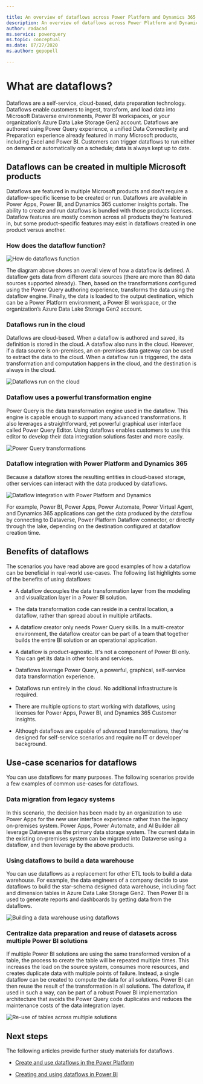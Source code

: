 ```yaml
---

title: An overview of dataflows across Power Platform and Dynamics 365 products
description: An overview of dataflows across Power Platform and Dynamics 365 products
author: radacad 
ms.service: powerquery 
ms.topic: conceptual 
ms.date: 07/27/2020 
ms.author: gepopell  

--- 
```


 

# What are dataflows?  

Dataflows are a self-service, cloud-based, data preparation technology. Dataflows enable customers to ingest, transform, and load data into Microsoft Dataverse environments, Power BI workspaces, or your organization’s Azure Data Lake Storage Gen2 account. Dataflows are authored using Power Query experience, a unified Data Connectivity and Preparation experience already featured in many Microsoft products, including Excel and Power BI. Customers can trigger dataflows to run either on demand or automatically on a schedule; data is always kept up to date. 

 

## Dataflows can be created in multiple Microsoft products 

 

Dataflows are featured in multiple Microsoft products and don't require a dataflow-specific license to be created or run. Dataflows are available in Power Apps, Power BI, and Dynamics 365 customer insights portals. The ability to create and run dataflows is bundled with those products licenses. Dataflow features are mostly common across all products they're featured in, but some product-specific features may exist in dataflows created in one product versus another. 

 

 

### How does the dataflow function? 

 

![How do dataflows function](media/dataflows-power-platform-dynamics-365/dataflow-function.png) 

 

The diagram above shows an overall view of how a dataflow is defined. A dataflow gets data from different data sources (there are more than 80 data sources supported already). Then, based on the transformations configured using the Power Query authoring experience, transforms the data using the dataflow engine. Finally, the data is loaded to the output destination, which can be a Power Platform environment, a Power BI workspace, or the organization’s Azure Data Lake Storage Gen2 account.  

 

 

### Dataflows run in the cloud 

 

Dataflows are cloud-based. When a dataflow is authored and saved, its definition is stored in the cloud. A dataflow also runs in the cloud. However, if a data source is on-premises, an on-premises data gateway can be used to extract the data to the cloud. When a dataflow run is triggered, the data transformation and computation happens in the cloud, and the destination is always in the cloud. 

 

![Dataflows run on the cloud](media/dataflows-power-platform-dynamics-365/dataflow-cloud.png) 

 

 

### Dataflow uses a powerful transformation engine 

 

Power Query is the data transformation engine used in the dataflow. This engine is capable enough to support many advanced transformations. It also leverages a straightforward, yet powerful graphical user interface called Power Query Editor. Using dataflows enables customers to use this editor to develop their data integration solutions faster and more easily. 

 

![Power Query transformations](media/dataflows-power-platform-dynamics-365/power-query-editor.png) 

 

### Dataflow integration with Power Platform and Dynamics 365 

 

Because a dataflow stores the resulting entities in cloud-based storage, other services can interact with the data produced by dataflows. 

 

![Dataflow integration with Power Platform and Dynamics](media/dataflows-power-platform-dynamics-365/dataflow-power-platform.png) 

 

For example, Power BI, Power Apps, Power Automate, Power Virtual Agent, and Dynamics 365 applications can get the data produced by the dataflow by connecting to Dataverse, Power Platform Dataflow connector, or directly through the lake, depending on the destination configured at dataflow creation time. 

 

## Benefits of dataflows 

 

The scenarios you have read above are good examples of how a dataflow can be beneficial in real-world use-cases. The following list highlights some of the benefits of using dataflows: 

 

- A dataflow decouples the data transformation layer from the modeling and visualization layer in a Power BI solution. 

- The data transformation code can reside in a central location, a dataflow, rather than spread about in multiple artifacts. 

- A dataflow creator only needs Power Query skills. In a multi-creator environment, the dataflow creator can be part of a team that together builds the entire BI solution or an operational application. 

- A dataflow is product-agnostic. It's not a component of Power BI only. You can get its data in other tools and services. 

- Dataflows leverage Power Query, a powerful, graphical, self-service data transformation experience. 

- Dataflows run entirely in the cloud. No additional infrastructure is required. 

- There are multiple options to start working with dataflows, using licenses for Power Apps, Power BI, and Dynamics 365 Customer Insights. 

- Although dataflows are capable of advanced transformations, they're designed for self-service scenarios and require no IT or developer background. 

 

## Use-case scenarios for dataflows 

 

You can use dataflows for many purposes. The following scenarios provide a few examples of common use-cases for dataflows. 

 

### Data migration from legacy systems 

 

In this scenario, the decision has been made by an organization to use Power Apps for the new user interface experience rather than the legacy on-premises system. Power Apps, Power Automate, and AI Builder all leverage Dataverse as the primary data storage system. The current data in the existing on-premises system can be migrated into Dataverse using a dataflow, and then leverage by the above products. 

 

### Using dataflows to build a data warehouse 

 

You can use dataflows as a replacement for other ETL tools to build a data warehouse. For example, the data engineers of a company decide to use dataflows to build the star-schema designed data warehouse, including fact and dimension tables in Azure Data Lake Storage Gen2. Then Power BI is used to generate reports and dashboards by getting data from the dataflows. 

 

![Building a data warehouse using dataflows](https://i2.wp.com/radacad.com/wp-content/uploads/2019/01/2019-01-21_06h49_16.png) 

 

### Centralize data preparation and reuse of datasets across multiple Power BI solutions 

 

If multiple Power BI solutions are using the same transformed version of a table, the process to create the table will be repeated multiple times. This increases the load on the source system, consumes more resources, and creates duplicate data with multiple points of failure. Instead, a single dataflow can be created to compute the data for all solutions. Power BI can then reuse the result of the transformation in all solutions. The dataflow, if used in such a way, can be part of a robust Power BI implementation architecture that avoids the Power Query code duplicates and reduces the maintenance costs of the data integration layer. 

 

![Re-use of tables across multiple solutions](https://i1.wp.com/radacad.com/wp-content/uploads/2019/01/2019-01-21_06h36_16.png) 

 

## Next steps 

 

The following articles provide further study materials for dataflows. 

 

- [Create and use dataflows in the Power Platform](https://docs.microsoft.com/data-integration/dataflows/dataflows-integration-overview) 

- [Creating and using dataflows in Power BI](https://docs.microsoft.com/power-bi/service-dataflows-create-use) 

 
